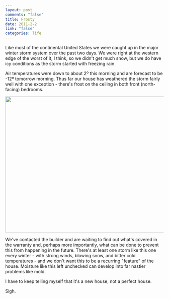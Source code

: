 ```yaml
--- 
layout: post
comments: "false"
title: Frosty
date: 2011-2-2
link: "false"
categories: life
---
```

Like most of the continental United States we were caught up in the major winter storm system over the past two days. We were right at the western edge of the worst of it, I think, so we didn't get much snow, but we do have icy conditions as the storm started with freezing rain.

Air temperatures were down to about 2º this morning and are forecast to be -12º tomorrow morning. Thus far our house has weathered the storm fairly well with one exception - there's frost on the ceiling in both front (north-facing) bedrooms.
<p style="text-align: center;"><a href="http://zanshin.net/wp-content/uploads/2011/02/frost_on_ceiling.jpg"><img class="aligncenter size-full wp-image-2531" title="frost_on_ceiling" src="http://zanshin.net/wp-content/uploads/2011/02/frost_on_ceiling.jpg" alt="" width="576" height="432" /></a></p>
We've contacted the builder and are waiting to find out what's covered in the warranty and, perhaps more importantly, what can be done to prevent this from happening in the future. There's at least one storm like this one every winter - with strong winds, blowing snow, and bitter cold temperatures - and we don't want this to be a recurring "feature" of the house. Moisture like this left unchecked can develop into far nastier problems like mold.

I have to keep telling myself that it's a new house, not a perfect house.

Sigh.
